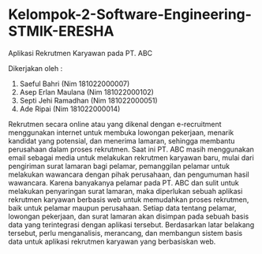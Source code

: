 # Kelompok-2-Software-Engineering-STMIK-ERESHA
Aplikasi Rekrutmen Karyawan pada PT. ABC

Dikerjakan oleh : 

1. Saeful Bahri (Nim 181022000007)
2. Asep Erlan Maulana (Nim 181022000102)
3. Septi Jehi Ramadhan (Nim 181022000051)
4. Ade Ripai (Nim 181022000014)

Rekrutmen secara online atau yang dikenal dengan e-recruitment menggunakan internet untuk membuka lowongan pekerjaan, menarik kandidat yang potensial, dan menerima lamaran, sehingga membantu perusahaan dalam proses rekrutmen. Saat ini PT. ABC masih menggunakan email sebagai media untuk melakukan rekrutmen karyawan baru, mulai dari pengiriman surat lamaran bagi pelamar, pemanggilan pelamar untuk melakukan wawancara dengan pihak perusahaan, dan pengumuman hasil wawancara.
Karena banyakanya pelamar pada PT. ABC dan sulit untuk melakukan penyaringan surat lamaran, maka diperlukan sebuah aplikasi rekrutmen karyawan berbasis web untuk memudahkan proses rekrutmen, baik untuk pelamar maupun perusahaan. Setiap data tentang pelamar, lowongan pekerjaan, dan surat lamaran akan disimpan pada sebuah basis data yang terintegrasi dengan aplikasi tersebut.
Berdasarkan latar belakang tersebut, perlu menganalisis, merancang, dan membangun sistem basis data untuk aplikasi rekrutmen karyawan yang berbasiskan web.



